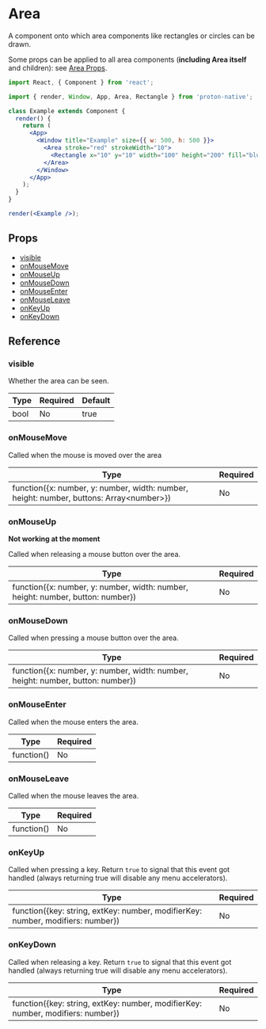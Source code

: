 # Area

A component onto which area components like rectangles or circles can be drawn.

Some props can be applied to all area components (**including Area itself** and children): see [Area Props](area_props.md).

```jsx
import React, { Component } from 'react';

import { render, Window, App, Area, Rectangle } from 'proton-native';

class Example extends Component {
  render() {
    return (
      <App>
        <Window title="Example" size={{ w: 500, h: 500 }}>
          <Area stroke="red" strokeWidth="10">
            <Rectangle x="10" y="10" width="100" height="200" fill="blue" />
          </Area>
        </Window>
      </App>
    );
  }
}

render(<Example />);
```

## Props

* [visible](#visible)
* [onMouseMove](#onMouseMove)
* [onMouseUp](#onMouseUp)
* [onMouseDown](#onMouseDown)
* [onMouseEnter](#onMouseEnter)
* [onMouseLeave](#onMouseLeave)
* [onKeyUp](#onKeyUp)
* [onKeyDown](#onKeyDown)

## Reference

### visible

Whether the area can be seen.

| **Type** | **Required** | **Default** |
| -------- | ------------ | ----------- |
| bool     | No           | true        |

### onMouseMove

Called when the mouse is moved over the area

| **Type**                                                                                  | **Required** |
| ----------------------------------------------------------------------------------------- | ------------ |
| function({x: number, y: number, width: number, height: number, buttons: Array\<number\>}) | No           |

### onMouseUp

**Not working at the moment**

Called when releasing a mouse button over the area.

| **Type**                                                                        | **Required** |
| ------------------------------------------------------------------------------- | ------------ |
| function({x: number, y: number, width: number, height: number, button: number}) | No           |

### onMouseDown

Called when pressing a mouse button over the area.

| **Type**                                                                        | **Required** |
| ------------------------------------------------------------------------------- | ------------ |
| function({x: number, y: number, width: number, height: number, button: number}) | No           |

### onMouseEnter

Called when the mouse enters the area.

| **Type**   | **Required** |
| ---------- | ------------ |
| function() | No           |

### onMouseLeave

Called when the mouse leaves the area.

| **Type**   | **Required** |
| ---------- | ------------ |
| function() | No           |

### onKeyUp

Called when pressing a key.
Return `true` to signal that this event got handled (always returning true will disable any menu accelerators).

| **Type**                                                                        | **Required** |
| ------------------------------------------------------------------------------- | ------------ |
| function({key: string, extKey: number, modifierKey: number, modifiers: number}) | No           |

### onKeyDown

Called when releasing a key.
Return `true` to signal that this event got handled (always returning true will disable any menu accelerators).

| **Type**                                                                        | **Required** |
| ------------------------------------------------------------------------------- | ------------ |
| function({key: string, extKey: number, modifierKey: number, modifiers: number}) | No           |

